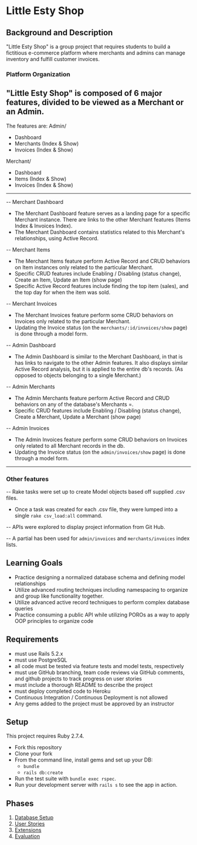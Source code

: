 # Little Esty Shop

## Background and Description

"Little Esty Shop" is a group project that requires students to build a fictitious e-commerce platform where merchants and admins can manage inventory and fulfill customer invoices.

### Platform Organization

"Little Esty Shop" is composed of 6 major features, divided to be viewed as a Merchant or an Admin.
---
The features are:
Admin/
  - Dashboard
  - Merchants (Index & Show)
  - Invoices (Index & Show)

Merchant/
  - Dashboard
  - Items (Index & Show)
  - Invoices (Index & Show)

---

-- Merchant Dashboard
  - The Merchant Dashboard feature serves as a landing page for a specific Merchant instance. There are links to the other Merchant features (Items Index & Invoices Index).
  - The Merchant Dashboard contains statistics related to this Merchant's relationships, using Active Record.

-- Merchant Items
  - The Merchant Items feature perform Active Record and CRUD behaviors on Item instances only related to the particular Merchant.
  - Specific CRUD features include Enabling / Disabling (status change), Create an Item, Update an Item (show page)
  - Specific Active Record features include finding the top item (sales), and the top day for when the item was sold.

-- Merchant Invoices
  - The Merchant Invoices feature perform some CRUD behaviors on Invoices only related to the particular Merchant.
  - Updating the Invoice status (on the `merchants/:id/invoices/show` page) is done through a model form.

-- Admin Dashboard
  - The Admin Dashboard is similar to the Merchant Dashboard, in that is has links to navigate to the other Admin features. It also displays similar Active Record analysis, but it is applied to the entire db's records. (As opposed to objects belonging to a single Merchant.)

-- Admin Merchants
  - The Admin Merchants feature perform Active Record and CRUD behaviors on any of the database's Merchants =.
  - Specific CRUD features include Enabling / Disabling (status change), Create a Merchant, Update a Merchant (show page)

-- Admin Invoices
  - The Admin Invoices feature perform some CRUD behaviors on Invoices only related to all Merchant records in the db.
  - Updating the Invoice status (on the `admin/invoices/show` page) is done through a model form.
---

### Other features
-- Rake tasks were set up to create Model objects based off supplied .csv files.
  - Once a task was created for each .csv file, they were lumped into a single `rake csv_load:all` command.

-- APIs were explored to display project information from Git Hub.

-- A partial has been used for `admin/invoices` and `merchants/invoices` index lists.

## Learning Goals
- Practice designing a normalized database schema and defining model relationships
- Utilize advanced routing techniques including namespacing to organize and group like functionality together.
- Utilize advanced active record techniques to perform complex database queries
- Practice consuming a public API while utilizing POROs as a way to apply OOP principles to organize code

## Requirements
- must use Rails 5.2.x
- must use PostgreSQL
- all code must be tested via feature tests and model tests, respectively
- must use GitHub branching, team code reviews via GitHub comments, and github projects to track progress on user stories
- must include a thorough README to describe the project
- must deploy completed code to Heroku
- Continuous Integration / Continuous Deployment is not allowed
- Any gems added to the project must be approved by an instructor

## Setup

This project requires Ruby 2.7.4.

* Fork this repository
* Clone your fork
* From the command line, install gems and set up your DB:
    * `bundle`
    * `rails db:create`
* Run the test suite with `bundle exec rspec`.
* Run your development server with `rails s` to see the app in action.

## Phases

1. [Database Setup](./doc/db_setup.md)
1. [User Stories](./doc/user_stories.md)
1. [Extensions](./doc/extensions.md)
1. [Evaluation](./doc/evaluation.md)
